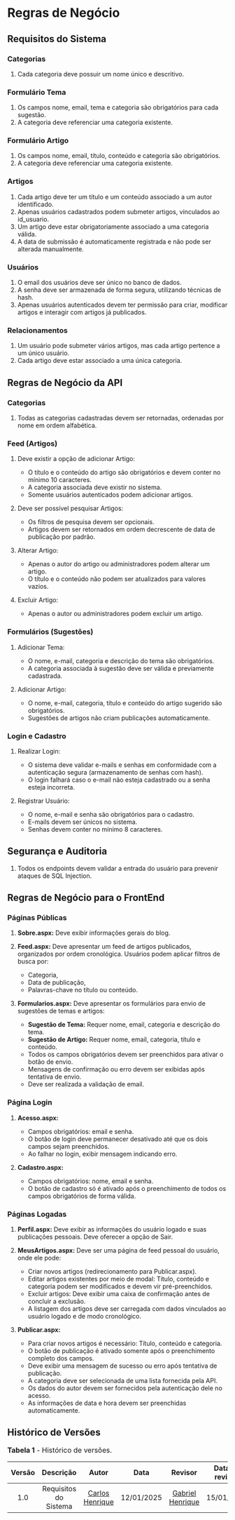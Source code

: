 # Regras de Negócio

## Requisitos do Sistema

### Categorias

1. Cada categoria deve possuir um nome único e descritivo.

### Formulário Tema

1. Os campos nome, email, tema e categoria são obrigatórios para cada sugestão.
2. A categoria deve referenciar uma categoria existente.

### Formulário Artigo

1. Os campos nome, email, título, conteúdo e categoria são obrigatórios.
2. A categoria deve referenciar uma categoria existente.

### Artigos

1. Cada artigo deve ter um título e um conteúdo associado a um autor identificado.
2. Apenas usuários cadastrados podem submeter artigos, vinculados ao id_usuario.
3. Um artigo deve estar obrigatoriamente associado a uma categoria válida.
4. A data de submissão é automaticamente registrada e não pode ser alterada manualmente.

### Usuários

1. O email dos usuários deve ser único no banco de dados.
2. A senha deve ser armazenada de forma segura, utilizando técnicas de hash.
3. Apenas usuários autenticados devem ter permissão para criar, modificar artigos e interagir com artigos já publicados.

### Relacionamentos

1. Um usuário pode submeter vários artigos, mas cada artigo pertence a um único usuário.
2. Cada artigo deve estar associado a uma única categoria.

## Regras de Negócio da API

### Categorias

1. Todas as categorias cadastradas devem ser retornadas, ordenadas por nome em ordem alfabética.

### Feed (Artigos)

1. Deve existir a opção de adicionar Artigo:

   - O título e o conteúdo do artigo são obrigatórios e devem conter no mínimo 10 caracteres.
   - A categoria associada deve existir no sistema.
   - Somente usuários autenticados podem adicionar artigos.

2. Deve ser possível pesquisar Artigos:

   - Os filtros de pesquisa devem ser opcionais.
   - Artigos devem ser retornados em ordem decrescente de data de publicação por padrão.

3. Alterar Artigo:

   - Apenas o autor do artigo ou administradores podem alterar um artigo.
   - O título e o conteúdo não podem ser atualizados para valores vazios.

4. Excluir Artigo:
   - Apenas o autor ou administradores podem excluir um artigo.

### Formulários (Sugestões)

1. Adicionar Tema:

   - O nome, e-mail, categoria e descrição do tema são obrigatórios.
   - A categoria associada à sugestão deve ser válida e previamente cadastrada.

2. Adicionar Artigo:
   - O nome, e-mail, categoria, título e conteúdo do artigo sugerido são obrigatórios.
   - Sugestões de artigos não criam publicações automaticamente.

### Login e Cadastro

1. Realizar Login:

   - O sistema deve validar e-mails e senhas em conformidade com a autenticação segura (armazenamento de senhas com hash).
   - O login falhará caso o e-mail não esteja cadastrado ou a senha esteja incorreta.

2. Registrar Usuário:
   - O nome, e-mail e senha são obrigatórios para o cadastro.
   - E-mails devem ser únicos no sistema.
   - Senhas devem conter no mínimo 8 caracteres.

## Segurança e Auditoria

1. Todos os endpoints devem validar a entrada do usuário para prevenir ataques de SQL Injection.

## Regras de Negócio para o FrontEnd

### Páginas Públicas

1. **Sobre.aspx:** Deve exibir informações gerais do blog.
2. **Feed.aspx:** Deve apresentar um feed de artigos publicados, organizados por ordem cronológica. Usuários podem aplicar filtros de busca por:

   - Categoria,
   - Data de publicação,
   - Palavras-chave no título ou conteúdo.

3. **Formularios.aspx:** Deve apresentar os formulários para envio de sugestões de temas e artigos:
   - **Sugestão de Tema:** Requer nome, email, categoria e descrição do tema.
   - **Sugestão de Artigo:** Requer nome, email, categoria, título e conteúdo.
   - Todos os campos obrigatórios devem ser preenchidos para ativar o botão de envio.
   - Mensagens de confirmação ou erro devem ser exibidas após tentativa de envio.
   - Deve ser realizada a validação de email.

### Página Login

1. **Acesso.aspx:**

   - Campos obrigatórios: email e senha.
   - O botão de login deve permanecer desativado até que os dois campos sejam preenchidos.
   - Ao falhar no login, exibir mensagem indicando erro.

2. **Cadastro.aspx:**
   - Campos obrigatórios: nome, email e senha.
   - O botão de cadastro só é ativado após o preenchimento de todos os campos obrigatórios de forma válida.

### Páginas Logadas

1. **Perfil.aspx:** Deve exibir as informações do usuário logado e suas publicações pessoais. Deve oferecer a opção de Sair.
2. **MeusArtigos.aspx:** Deve ser uma página de feed pessoal do usuário, onde ele pode:

   - Criar novos artigos (redirecionamento para Publicar.aspx).
   - Editar artigos existentes por meio de modal: Título, conteúdo e categoria podem ser modificados e devem vir pré-preenchidos.
   - Excluir artigos: Deve exibir uma caixa de confirmação antes de concluir a exclusão.
   - A listagem dos artigos deve ser carregada com dados vinculados ao usuário logado e de modo cronológico.

3. **Publicar.aspx:**
   - Para criar novos artigos é necessário: Título, conteúdo e categoria.
   - O botão de publicação é ativado somente após o preenchimento completo dos campos.
   - Deve exibir uma mensagem de sucesso ou erro após tentativa de publicação.
   - A categoria deve ser selecionada de uma lista fornecida pela API.
   - Os dados do autor devem ser fornecidos pela autenticação dele no acesso.
   - As informações de data e hora devem ser preenchidas automaticamente.

## Histórico de Versões

<font size="3"><p style="text-align: left">**Tabela 1** - Histórico de versões.</p></font>

| Versão |       Descrição       |                     Autor                      |    Data    |                       Revisor                        | Data de revisão |
| :----: | :-------------------: | :--------------------------------------------: | :--------: | :--------------------------------------------------: | :-------------: |
|  1.0   | Requisitos do Sistema | [Carlos Henrique](https://github.com/carlinn1) | 12/01/2025 | [Gabriel Henrique](https://github.com/gabrielhrlima) |   15/01/2025    |

